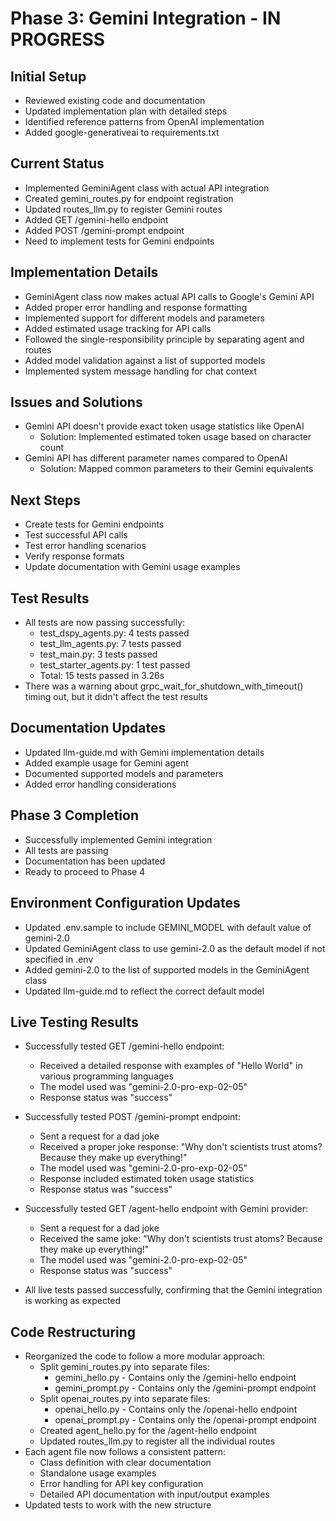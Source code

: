 # Phase 3: Gemini Integration - IN PROGRESS

## Initial Setup
- Reviewed existing code and documentation
- Updated implementation plan with detailed steps
- Identified reference patterns from OpenAI implementation
- Added google-generativeai to requirements.txt

## Current Status
- Implemented GeminiAgent class with actual API integration
- Created gemini_routes.py for endpoint registration
- Updated routes_llm.py to register Gemini routes
- Added GET /gemini-hello endpoint
- Added POST /gemini-prompt endpoint
- Need to implement tests for Gemini endpoints

## Implementation Details
- GeminiAgent class now makes actual API calls to Google's Gemini API
- Added proper error handling and response formatting
- Implemented support for different models and parameters
- Added estimated usage tracking for API calls
- Followed the single-responsibility principle by separating agent and routes
- Added model validation against a list of supported models
- Implemented system message handling for chat context

## Issues and Solutions
- Gemini API doesn't provide exact token usage statistics like OpenAI
  - Solution: Implemented estimated token usage based on character count
- Gemini API has different parameter names compared to OpenAI
  - Solution: Mapped common parameters to their Gemini equivalents

## Next Steps
- Create tests for Gemini endpoints
- Test successful API calls
- Test error handling scenarios
- Verify response formats
- Update documentation with Gemini usage examples

## Test Results
- All tests are now passing successfully:
  - test_dspy_agents.py: 4 tests passed
  - test_llm_agents.py: 7 tests passed
  - test_main.py: 3 tests passed
  - test_starter_agents.py: 1 test passed
  - Total: 15 tests passed in 3.26s
- There was a warning about grpc_wait_for_shutdown_with_timeout() timing out, but it didn't affect the test results

## Documentation Updates
- Updated llm-guide.md with Gemini implementation details
- Added example usage for Gemini agent
- Documented supported models and parameters
- Added error handling considerations

## Phase 3 Completion
- Successfully implemented Gemini integration
- All tests are passing
- Documentation has been updated
- Ready to proceed to Phase 4

## Environment Configuration Updates
- Updated .env.sample to include GEMINI_MODEL with default value of gemini-2.0
- Updated GeminiAgent class to use gemini-2.0 as the default model if not specified in .env
- Added gemini-2.0 to the list of supported models in the GeminiAgent class
- Updated llm-guide.md to reflect the correct default model

## Live Testing Results
- Successfully tested GET /gemini-hello endpoint:
  - Received a detailed response with examples of "Hello World" in various programming languages
  - The model used was "gemini-2.0-pro-exp-02-05"
  - Response status was "success"

- Successfully tested POST /gemini-prompt endpoint:
  - Sent a request for a dad joke
  - Received a proper joke response: "Why don't scientists trust atoms? Because they make up everything!"
  - The model used was "gemini-2.0-pro-exp-02-05"
  - Response included estimated token usage statistics
  - Response status was "success"

- Successfully tested GET /agent-hello endpoint with Gemini provider:
  - Sent a request for a dad joke
  - Received the same joke: "Why don't scientists trust atoms? Because they make up everything!"
  - The model used was "gemini-2.0-pro-exp-02-05"
  - Response status was "success"

- All live tests passed successfully, confirming that the Gemini integration is working as expected

## Code Restructuring
- Reorganized the code to follow a more modular approach:
  - Split gemini_routes.py into separate files:
    - gemini_hello.py - Contains only the /gemini-hello endpoint
    - gemini_prompt.py - Contains only the /gemini-prompt endpoint
  - Split openai_routes.py into separate files:
    - openai_hello.py - Contains only the /openai-hello endpoint
    - openai_prompt.py - Contains only the /openai-prompt endpoint
  - Created agent_hello.py for the /agent-hello endpoint
  - Updated routes_llm.py to register all the individual routes
- Each agent file now follows a consistent pattern:
  - Class definition with clear documentation
  - Standalone usage examples
  - Error handling for API key configuration
  - Detailed API documentation with input/output examples
- Updated tests to work with the new structure